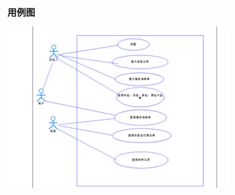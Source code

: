 ## 用例图
![image](https://github.com/mambaout88/kobebryant/blob/master/%E7%AC%AC%E4%BA%8C%E6%AC%A1%E4%BD%9C%E4%B8%9A/img/3.png)
##
